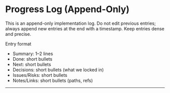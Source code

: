 # Progress Log (Append-Only)

This is an append-only implementation log. Do not edit previous entries; always append new entries at the end with a timestamp. Keep entries dense and precise.

Entry format
- Summary: 1–2 lines
- Done: short bullets
- Next: short bullets
- Decisions: short bullets (what we locked in)
- Issues/Risks: short bullets
- Notes/Links: short bullets (paths, refs)

---

<!-- Log cleared after migration to CodeSandbox and shared Vitest config. Append new entries below. -->
